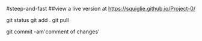 #steep-and-fast
##view a live version at https://squiglie.github.io/Project-0/

git status
git add .
git pull

git commit -am'comment of changes'